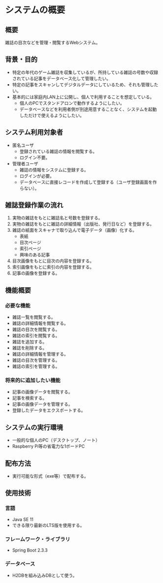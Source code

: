 # システムの概要

## 概要
雑誌の目次などを管理・閲覧するWebシステム。

## 背景・目的
- 特定の年代のゲーム雑誌を収集しているが、所持している雑誌の号数や収録されている記事をデータベース化して管理したい。
- 特定の記事をスキャンしてデジタルデータにしているため、それも管理したい。
- 基本的には家庭内LAN上に公開し、個人で利用することを想定している。
    - 個人のPCでスタンドアロンで動作するようにしたい。
    - データベースなどを利用者側が別途用意することなく、システムを起動しただけで使えるようにしたい。

## システム利用対象者
- 匿名ユーザ
    - 登録されている雑誌の情報を閲覧する。
    - ログイン不要。
- 管理者ユーザ
    - 雑誌の情報をシステムに登録する。
    - ログインが必要。
    - データベースに直接レコードを作成して登録する（ユーザ登録画面を作らない）。

## 雑誌登録作業の流れ
1. 実物の雑誌をもとに雑誌名と号数を登録する。
1. 実物の雑誌をもとに雑誌の詳細情報（出版社、発行日など）を登録する。
1. 雑誌の紙面をスキャナで取り込んで電子データ（画像）化する。
    - 表紙
    - 目次ページ
    - 索引ページ
    - 興味のある記事
1. 目次画像をもとに目次の内容を登録する。
1. 索引画像をもとに索引の内容を登録する。
1. 記事の画像を登録する。

## 機能概要
### 必要な機能
- 雑誌一覧を閲覧する。
- 雑誌の詳細情報を閲覧する。
- 雑誌の目次を閲覧する。
- 雑誌の索引を閲覧する。
- 雑誌を追加する。
- 雑誌を削除する。
- 雑誌の詳細情報を管理する。
- 雑誌の目次を管理する。
- 雑誌の索引を管理する。

### 将来的に追加したい機能
- 記事の画像データを閲覧する。
- 記事を検索する。
- 記事の画像データを管理する。
- 登録したデータをエクスポートする。

## システムの実行環境
- 一般的な個人のPC（デスクトップ、ノート）
- Raspberry Pi等の省電力な1ボードPC

## 配布方法
- 実行可能な形式（exe等）で配布する。

## 使用技術
### 言語
- Java SE 11
- できる限り最新のLTS版を使用する。

### フレームワーク・ライブラリ
- Spring Boot 2.3.3

### データベース
- H2DBを組み込みDBとして使う。

